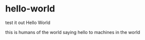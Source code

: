 # hello-world
test it out
Hello World 

this is humans of the world saying hello to machines in the world
